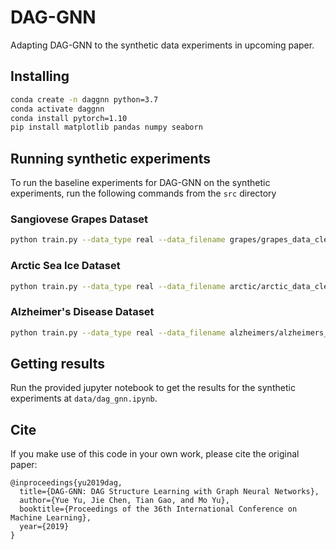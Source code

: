 # DAG-GNN

Adapting DAG-GNN to the synthetic data experiments in upcoming paper.

## Installing

```bash
conda create -n daggnn python=3.7
conda activate daggnn
conda install pytorch=1.10
pip install matplotlib pandas numpy seaborn
```

## Running synthetic experiments
To run the baseline experiments for DAG-GNN on the synthetic experiments, run the following commands from the `src` directory

### Sangiovese Grapes Dataset

```bash
python train.py --data_type real --data_filename grapes/grapes_data_clean.csv --data_sample_size 100000 --data_variable_size 14 
```

### Arctic Sea Ice Dataset

```bash
python train.py --data_type real --data_filename arctic/arctic_data_clean.csv --data_sample_size 468 --data_variable_size 12
```

### Alzheimer's Disease Dataset

```bash
python train.py --data_type real --data_filename alzheimers/alzheimers_data_clean.csv --data_sample_size 1000 --data_variable_size 9
```

## Getting results 

Run the provided jupyter notebook to get the results for the synthetic experiments at `data/dag_gnn.ipynb`.

## Cite

If you make use of this code in your own work, please cite the original paper:

```
@inproceedings{yu2019dag,
  title={DAG-GNN: DAG Structure Learning with Graph Neural Networks},
  author={Yue Yu, Jie Chen, Tian Gao, and Mo Yu},
  booktitle={Proceedings of the 36th International Conference on Machine Learning},
  year={2019}
}
```



